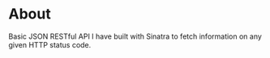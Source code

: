 # About

Basic JSON RESTful API I have built with Sinatra to fetch information on any given HTTP status code.
